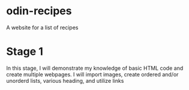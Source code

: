# odin-recipes
A website for a list of recipes

# Stage 1
In this stage, I will demonstrate my knowledge of basic HTML code and create multiple webpages.
I will import images, create ordered and/or unorderd lists, various heading, and utilize links